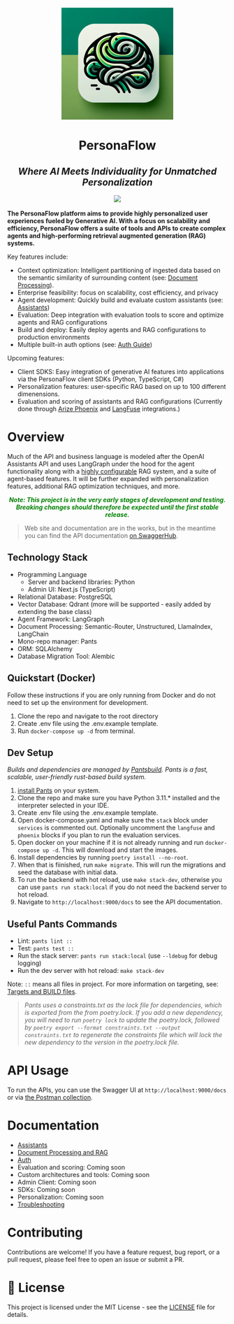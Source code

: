 <p align="center">
  <img src="assets/PersonaFlowIcon-512.png" height="256">
  <h1 align="center">PersonaFlow</h1>
  <h2 align="center"><b><i>Where AI Meets Individuality for Unmatched Personalization</i></b></h2>
</p>

<p align="center">
  <a href="https://discord.gg/zqHHYGuHFd"> 
    <img
      src="https://img.shields.io/discord/1086345563026489514?label=&logo=discord&style=for-the-badge&logoWidth=20&logoColor=white&labelColor=000000&color=blueviolet">
  </a>
</p>

**The PersonaFlow platform aims to provide highly personalized user experiences fueled by Generative AI. With a focus on scalability and efficiency, PersonaFlow offers a suite of tools and APIs to create complex agents and high-performing retrieval augmented generation (RAG) systems.**

Key features include:
- Context optimization: Intelligent partitioning of ingested data based on the semantic similarity of surrounding content (see: [Document Processing](/docs/rag.md)).
- Enterprise feasibility: focus on scalability, cost efficiency, and privacy
- Agent development: Quickly build and evaluate custom assistants (see: [Assistants](/docs/assistants.md))
- Evaluation: Deep integration with evaluation tools to score and optimize agents and RAG configurations
- Build and deploy: Easily deploy agents and RAG configurations to production environments
- Multiple built-in auth options (see: [Auth Guide](/docs/auth.md))

Upcoming features:
- Client SDKS: Easy integration of generative AI features into applications via the PersonaFlow client SDKs (Python, TypeScript, C#)
- Personalization features: user-specific RAG based on up to 100 different dimenensions.
- Evaluation and scoring of assistants and RAG configurations (Currently done through [Arize Phoenix](https://arize.com/phoenix/) and [LangFuse](https://langfuse.com/) integrations.)
  

# Overview

Much of the API and business language is modeled after the OpenAI Assistants API and uses LangGraph under the hood for the agent functionality along with a [highly configurable]() RAG system, and a suite of agent-based features. It will be further expanded with personalization features, additional RAG optimization techniques, and more.

 <p align="center" style="color:green"><b><i>Note: This project is in the very early stages of development and testing. Breaking changes should therefore be expected until the first stable release.</i></b></p>

> Web site and documentation are in the works, but in the meantime you can find the API documentation [on SwaggerHub](https://app.swaggerhub.com/apis-docs/DanOrlando/personaflow/0.1.0).

<!-- # Roadmap

- [x] Assistants API
- [x] File management
- [x] Advanced RAG with adaptive chunking and summarization
- [x] Advanced RAG assistants integration
- [x] More LLMs, embedding options
- [x] Local LLMs and embeddings (Ollama, Huggingface)
- [ ] Auth
- [ ] Admin client (in progress)
- [ ] More agent types (self-reflection, etc.)
- [ ] Persona generation
- [ ] PersonaGen integration
- [ ] Evaluation and scoring of assistants and RAG configurations
- [ ] TypeScript SDK
- [ ] Python SDK -->

## Technology Stack

- Programming Language
  - Server and backend libraries: Python
  - Admin UI: Next.js (TypeScript)
- Relational Database: PostgreSQL
- Vector Database: Qdrant (more will be supported - easily added by extending the base class)
- Agent Framework: LangGraph
- Document Processing: Semantic-Router, Unstructured, LlamaIndex, LangChain
- Mono-repo manager: Pants
- ORM: SQLAlchemy
- Database Migration Tool: Alembic


## Quickstart (Docker)

Follow these instructions if you are only running from Docker and do not need to set up the environment for development.

1. Clone the repo and navigate to the root directory
2. Create .env file using the .env.example template.
3. Run `docker-compose up -d` from terminal.

## Dev Setup

_Builds and dependencies are managed by [Pantsbuild](https://www.pantsbuild.org/2.20/docs/python/overview). Pants is a fast, scalable, user-friendly rust-based build system._

1. [install Pants](https://www.pantsbuild.org/2.20/docs/getting-started/installing-pants) on your system. 
2. Clone the repo and make sure you have Python 3.11.* installed and the interpreter selected in your IDE.
3. Create .env file using the .env.example template.
4. Open docker-compose.yaml and make sure the `stack` block under `services` is commented out. Optionally uncomment the `langfuse` and `phoenix` blocks if you plan to run the evaluation services. 
5. Open docker on your machine if it is not already running and run `docker-compose up -d`. This will download and start the images. 
6. Install dependencies by running `poetry install --no-root`. 
7.  When that is fiinished, run `make migrate`. This will run the migrations and seed the database with initial data.
8.  To run the backend with hot reload, use `make stack-dev`, otherwise you can use `pants run stack:local` if you do not need the backend server to hot reload.
9.  Navigate to `http://localhost:9000/docs` to see the API documentation.

## Useful Pants Commands
- Lint: `pants lint ::`
- Test: `pants test ::`
- Run the stack server: `pants run stack:local` (use `--ldebug` for debug logging)
- Run the dev server with hot reload: `make stack-dev`

Note: `::` means all files in project. For more information on targeting, see: [Targets and BUILD files](https://www.pantsbuild.org/2.20/docs/using-pants/key-concepts/targets-and-build-files).

>_Pants uses a constraints.txt as the lock file for dependencies, which is exported from the from poetry.lock. If you add a new dependency, you will need to run `poetry lock` to update the poetry.lock, followed by `poetry export --format constraints.txt --output constraints.txt` to regenerate the constraints file which will lock the new dependency to the version in the poetry.lock file._

# API Usage

To run the APIs, you can use the Swagger UI at `http://localhost:9000/docs` or via [the Postman collection](/stack/tests/integration/PersonaFlow.postman_collection.json).

# Documentation
- [Assistants](/docs/assistants.md)
- [Document Processing and RAG](/docs/rag.md)
- [Auth](/docs/auth.md)
- Evaluation and scoring: Coming soon
- Custom architectures and tools: Coming soon
- Admin Client: Coming soon
- SDKs: Coming soon
- Personalization: Coming soon
- [Troubleshooting](/docs/troubleshooting.md)

# Contributing

Contributions are welcome! If you have a feature request, bug report, or a pull request, please feel free to open an issue or submit a PR.

# 📝 License

This project is licensed under the MIT License - see the [LICENSE](LICENSE) file for details.
